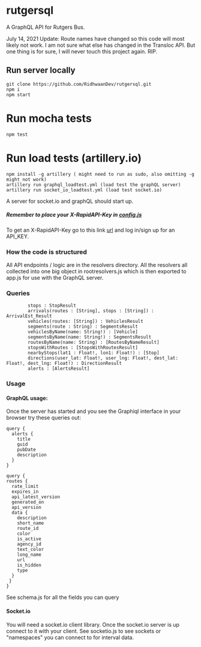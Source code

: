 # rutgersql
A GraphQL API for Rutgers Bus.

July 14, 2021 Update: Route names have changed so this code will most likely not work. I am not sure what else has changed in the Transloc API. But 
one thing is for sure, I will never touch this project again. RIP.

## Run server locally

```
git clone https://github.com/RidhwaanDev/rutgersql.git
npm i
npm start
```

# Run mocha tests
```
npm test
```

# Run load tests (artillery.io)
```
npm install -g artillery ( might need to run as sudo, also omitting -g might not work)
artillery run graphql_loadtest.yml (load test the graphQL server)
artillery run socket_io_loadtest.yml (load test socket.io)
```
A server for socket.io and graphQL should start up. 

##### Remember to place your  X-RapidAPI-Key in  [config.js](https://github.com/RidhwaanDev/rutgersql/blob/master/src/config.js) 

To get an X-RapidAPI-Key go to this link [url](https://rapidapi.com/transloc/api/openapi-1-2) and log in/sign up for an API_KEY.

### How the code is structured

All API endpoints / logic are in the resolvers directory. All the resolvers all collected into one big object in rootresolvers.js which is then exported to app.js for use
with the GraphQL server. 


### Queries
```		routes : RouteResult,
		stops : StopResult
		arrivals(routes : [String], stops : [String]) : ArrivalEst_Result
		vehicles(routes: [String]) : VehiclesResult
		segments(route : String) : SegmentsResult
		vehiclesByName(name: String!) : [Vehicle]
		segmentsByName(name: String!) : SegmentsResult
		routesByName(name: String) : [RoutesByNameResult]
		stopsWithRoutes : [StopsWithRoutesResult]
		nearbyStops(lat1 : Float!, lon1: Float!) : [Stop] 
        directions(user_lat: Float!, user_lng: Float!, dest_lat: Float!, dest_lng: Float!) : DirectionResult
        alerts : [AlertsResult]
```
### Usage

#### GraphQL usage:

Once the server has started and you see the Graphiql interface in your browser try these queries out:

```
query {
  alerts {
    title
    guid
    pubDate
    description
  }
}
```

```
query {
routes {
  rate_limit
  expires_in
  api_latest_version
  generated_on
  api_version
  data {
    description
    short_name
    route_id
    color
    is_active
    agency_id
    text_color
    long_name
    url
    is_hidden
    type
  } 
 }
}
```

See schema.js for all the fields you can query

#### Socket.io

You will need a socket.io client library. Once the socket.io server is up connect to it with your client. See socketio.js to see sockets or "namespaces" you can connect to for interval data.
